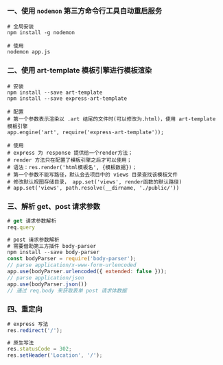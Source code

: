 ### 一、使用 `nodemon` 第三方命令行工具自动重启服务
```shell
# 全局安装
npm install -g nodemon

# 使用
nodemon app.js
```

### 二、使用 art-template 模板引擎进行模板渲染
```shell
# 安装
npm install --save art-template
npm install --save express-art-template

# 配置
# 第一个参数表示渲染以 .art 结尾的文件时(可以修改为.html)，使用 art-template 模板引擎
app.engine('art', require('express-art-template'));

# 使用
# express 为 response 提供给一个render方法；
# render 方法只在配置了模板引擎之后才可以使用；
# 语法：res.render('html模板名', {模板数据})；
# 第一个参数不能写路径，默认会去项目中的 views 目录查找该模板文件
# 修改默认视图存储目录， app.set('views', render函数的默认路径)
# app.set('views', path.resolve(__dirname, './public/'))
```

### 三、解析 get、post 请求参数
```javascript
# get 请求参数解析
req.query

# post 请求参数解析
# 需要借助第三方插件 body-parser
npm install --save body-parser
const bodyParser = require('body-parser');
// parse application/x-www-form-urlencoded
app.use(bodyParser.urlencoded({ extended: false }));
// parse application/json
app.use(bodyParser.json())
// 通过 req.body 来获取表单 post 请求体数据
```

### 四、重定向
```javascript
# express 写法
res.redirect('/');

# 原生写法
res.statusCode = 302;
res.setHeader('Location', '/');

```